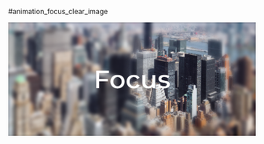 #animation_focus_clear_image

![alt text](<Screenshot 2024-03-25 at 16-10-25 Focus Light Image.png>)